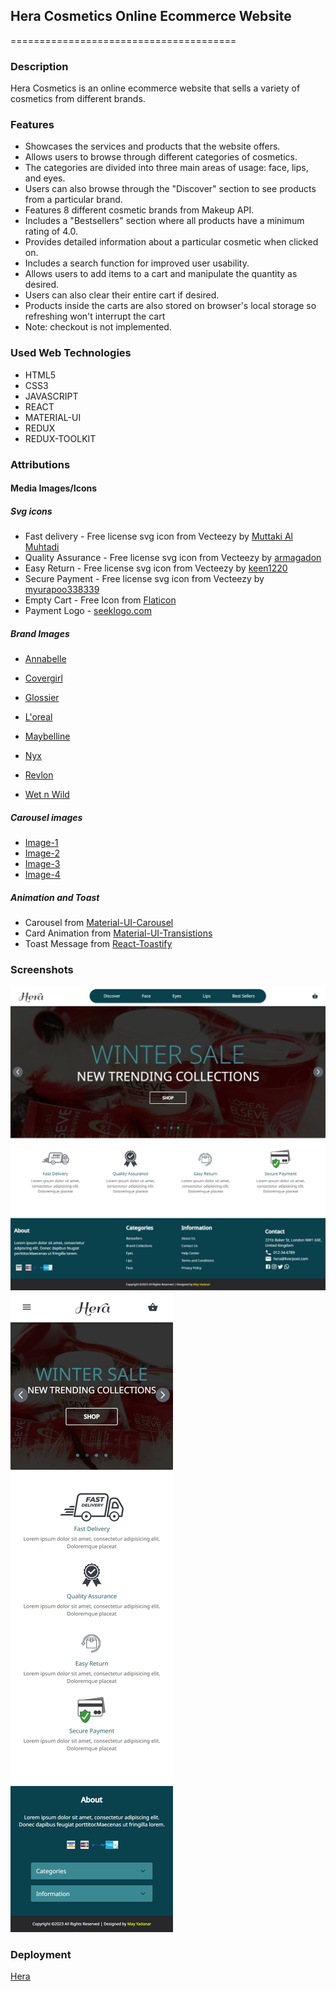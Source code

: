 ## Hera Cosmetics Online Ecommerce Website
=======================================

### Description
    

Hera Cosmetics is an online ecommerce website that sells a variety of cosmetics from different brands.

### Features
    

-  Showcases the services and products that the website offers.
-  Allows users to browse through different categories of cosmetics.
-  The categories are divided into three main areas of usage: face, lips, and eyes.
-  Users can also browse through the "Discover" section to see products from a particular brand.
-  Features 8 different cosmetic brands from Makeup API.
-  Includes a "Bestsellers" section where all products have a minimum rating of 4.0.
-  Provides detailed information about a particular cosmetic when clicked on.
-  Includes a search function for improved user usability.
-  Allows users to add items to a cart and manipulate the quantity as desired.
-  Users can also clear their entire cart if desired.
-  Products inside the carts are also stored on browser's local storage so refreshing won't interrupt the cart
-  Note: checkout is not implemented.


### Used Web Technologies
    
* HTML5
* CSS3
* JAVASCRIPT
* REACT
* MATERIAL-UI
* REDUX
* REDUX-TOOLKIT

### Attributions
    

#### Media Images/Icons

##### Svg icons

-   Fast delivery - Free license svg icon from Vecteezy by [Muttaki Al Muhtadi](https://www.vecteezy.com/free-vector/fast-delivery)
-   Quality Assurance - Free license svg icon from Vecteezy by [armagadon](https://www.vecteezy.com/free-vector/quality-assurance)
-   Easy Return - Free license svg icon from Vecteezy by [keen1220](https://www.vecteezy.com/free-vector/easy-return)
-   Secure Payment - Free license svg icon from Vecteezy by [myurapoo338339](https://www.vecteezy.com/free-vector/secure-payment)
-   Empty Cart - Free Icon from [Flaticon](https://www.flaticon.com/free-icons/purchase)
-   Payment Logo - [seeklogo.com](https://seeklogo.com/)

##### Brand Images

-   [Annabelle](https://encrypted-tbn0.gstatic.com/images?q=tbn:ANd9GcTnfoMQ9tWJWzEgCkQwm0k0ExAFh4lkJLeC4F0oXMjHspl_FD4A)
-   [Covergirl](https://encrypted-tbn1.gstatic.com/images?q=tbn:ANd9GcSWAwjOjbpYz9x1BNk44pcoMXZgfHpdKml_ClUF5jzsc_vjfrZR)
-   [Glossier](https://www.pexels.com/photo/make-up-on-beige-background-7256102/)
-   [L'oreal](https://encrypted-tbn0.gstatic.com/images?q=tbn:ANd9GcTXfQ3MIBVDzZ0j5HHcsYd19nK7BtXUwgBM-_AZSbxMVBKj6RMO)
-   [Maybelline](https://www.pexels.com/photo/make-up-brushes-and-make-up-palette-on-table-2253834/)
-   [Nyx](https://www.pexels.com/photo/nyx-lipstick-beside-eye-shadow-palette-234220/)
-   [Revlon](https://static.toiimg.com/thumb/msid-95916281,imgsize-21692,width-400,resizemode-4/95916281.jpg)

-   [Wet n Wild](https://encrypted-tbn0.gstatic.com/images?q=tbn:ANd9GcTXfQ3MIBVDzZ0j5HHcsYd19nK7BtXUwgBM-_AZSbxMVBKj6RMO)


##### Carousel images

- [Image-1](https://www.pexels.com/photo/nyx-lipstick-beside-eye-shadow-palette-234220/)
- [Image-2](https://encrypted-tbn1.gstatic.com/images?q=tbn:ANd9GcQKPJl8CPclZk832KjKupX_qm16gXFPfWPJwtWIhcUtApbYNphT)
- [Image-3](https://www.pexels.com/photo/loreal-products-beside-the-red-hair-dryer-10644997/)
- [Image-4](https://images.pexels.com/photos/2535913/pexels-photo-2535913.jpeg?auto=compress&cs=tinysrgb&w=1260&h=750&dpr=1)


##### Animation and Toast 

- Carousel from [Material-UI-Carousel](https://www.npmjs.com/package/react-material-ui-carousel)
- Card Animation from [Material-UI-Transistions](https://mui.com/material-ui/transitions/)
- Toast Message from [React-Toastify](https://www.npmjs.com/package/react-toastify)


### Screenshots
![Desktop View](/public/assets/images/screenshot_one.png)
![Mobile View](/public/assets/images/screenshot_two.png)



### Deployment

[Hera](https://hera-cosmetics.netlify.app/)
